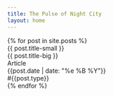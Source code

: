 ```yaml
---
title: The Pulse of Night City
layout: home
---
```


<div class="articles-inner">
{% for post in site.posts %}
    <div class="post-card" style="cursor: pointer;" onclick="window.location='{{ post.url | relative_url }}';">
        <div class="article-title">
            <div class="article-title-small">{{ post.title-small }}</div>
            <div class="article-title-big">{{ post.title-big }}</div>
        </div>
        <div class="article-footer">
            <div>Article</div>
            <div>{{post.date | date: "%e %B %Y"}}</div>
            <div class="tag">#{{post.type}}</div>
        </div>
    </div>
{% endfor %}
<div>
